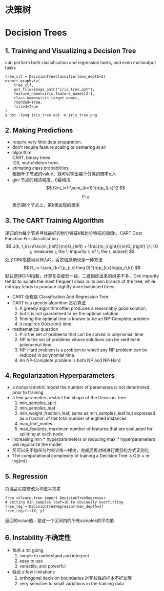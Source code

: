 # 决策树

# Decision Trees
## 1. Training and Visualizing a Decision Tree
can perform both classification and regression tasks, and even multioutput tasks
```
tree_clf = DecisionTreeClassifier(max_depth=2)
export_graphviz(
	tree_clf,
	out_file=image_path("iris_tree.dot"),
	feature_names=iris.feature_names[2:],
	class_names=iris.target_names,
	rounded=True,
	filled=True
)
$ dot -Tpng iris_tree.dot -o iris_tree.png
```
## 2. Making Predictions
- require very little data preparation.
- don't require feature scaling or centering at all
- algorithm  
    CART, binary trees  
    ID3, mul-children trees  
- etimating class probabilities  
    根据叶子节点的value，就可以输出每个分类的概率p_k  
- gini 节点的纯洁程度，0最纯洁
$$
Gini_i=1-\sum_{k=1}^{n}p_{i,k}^2
$$
$$ p_{i,k} $$ 表示第i个节点上，第k类出现的概率

## 3. The CART Training Algorithm
递归的为每个节点寻找最好的划分特征k和划分特征的阈值t，CART Cost Function For classification
$$
J(k, t_k)=\frac{m_{left}}{m}G_{left} + \frac{m_{right}}{m}G_{right} \;\; 
(G \; measures \; the \; impurity \; of \; the \; subset)
$$
处了GINI指数可以作为G，香农信息熵也是一种方法
$$
H_i=-\sum_{k=1,p_{i,k}\neq 0}^{n}p_{i,k}log(p_{i,k})
$$
默认选择GINI指数，计算复杂度低一些，二者训练出来的树差不多，Gini impurity tends to isolate the most frequent class in its own branch of the tree, while entropy tends to produce slightly more balanced trees  
- CART 全称是 Classifcation And Regression Tree
- CART is a greedy algorithm 贪心算法  
    1. A greedy algorithm often produces a reasonably good solution, 
    2. but it is not guaranteed to be the optimal solution.  
    3. finding the optimal tree is known to be an NP-Complete problem  
    4. it requires O(exp(m)) time
- mathematical question
    1. P is the set of problems that can be solved in polynomial time
    2. NP is the set of problems whose solutions can be verified in polynomial     time
    3. NP-Hard problem is a problem to which any NP problem can be reduced in polynomial time. 
    4. An NP-Complete problem is both NP and NP-Hard

## 4. Regularization Hyperparameters
- a nonparametric model
    the number of parameters is not determined prior to training
- a few parameters restrict the shape of the Decision Tree
    1. min_samples_split
    2. min_samples_leaf
    3. min_weight_fraction_leaf, same as min_samples_leaf but expressed as a fraction of the total number of eighted instances
    4. max_leaf_nodes
    5. max_features, maximum number of features that are evaluated for splitting at each node
- increasing min_* hyperparameters or reducing max_* hyperparameters will regularize the model
- 另可以先不加任何约束训练一棵树，完成后再对树进行裁剪的方式正则化
- The computational complexity of training a Decision Tree is O(n × m log(m))

## 5. Regression
将混乱程度修改为均值平方差
```
from sklearn.tree import DecisionTreeRegressor
# setting min_samples_leaf=10 to obviously overfitting
tree_reg = DecisionTreeRegressor(max_depth=2)
tree_reg.fit(X, y)
```
返回的value值，是这一个区间内的所有samples的平均值

## 6. Instability 不确定性
- 优点 a lot going
    1. simple to understand and interpret
    2. easy to use
    3. versatile, and powerful
- 缺点 a few limitations
    1. orthogonal decision boundaries 对非线性的样本不好处理
    2. very sensitive to small variations in the training data